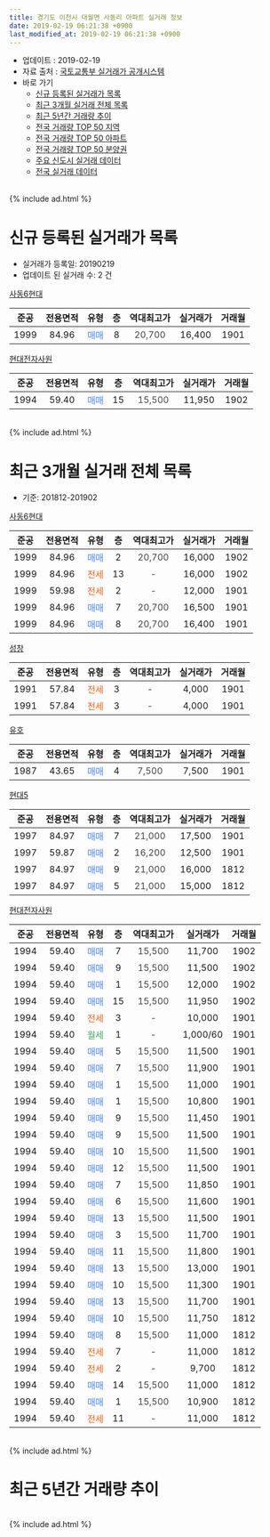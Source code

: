 ```yaml
---
title: 경기도 이천시 대월면 사동리 아파트 실거래 정보
date: 2019-02-19 06:21:38 +0900
last_modified_at: 2019-02-19 06:21:38 +0900
---
```


* 업데이트 : 2019-02-19
* 자료 출처 : [국토교통부 실거래가 공개시스템](http://rt.molit.go.kr)
* 바로 가기
    * [신규 등록된 실거래가 목록](#신규-등록된-실거래가-목록)
    * [최근 3개월 실거래 전체 목록](#최근-3개월-실거래-전체-목록)
    * [최근 5년간 거래량 추이](#최근-5년간-거래량-추이)
    * [전국 거래량 TOP 50 지역](https://ayogom.github.io/apt-trade-info/최근-3개월-전국에서-가장-거래가-많이-발생한-지역)
    * [전국 거래량 TOP 50 아파트](https://ayogom.github.io/apt-trade-info/최근-3개월-전국에서-가장-거래가-많이-발생한-아파트)
    * [전국 거래량 TOP 50 분양권](https://ayogom.github.io/apt-trade-info/최근-3개월-전국에서-가장-거래가-많이-발생한-분양권)
    * [주요 신도시 실거래 데이터](https://ayogom.github.io/apt-trade-info/주요-신도시)
    * [전국 실거래 데이터](https://ayogom.github.io/apt-trade-info/전국)
<br>
{% include ad.html %}
<br>

# 신규 등록된 실거래가 목록
* 실거래가 등록일: 20190219
* 업데이트 된 실거래 수: 2 건


[사동6현대](https://search.naver.com/search.naver?query=%EA%B2%BD%EA%B8%B0%EB%8F%84+%EC%9D%B4%EC%B2%9C%EC%8B%9C+%EB%8C%80%EC%9B%94%EB%A9%B4+%EC%82%AC%EB%8F%99%EB%A6%AC+%EC%82%AC%EB%8F%996%ED%98%84%EB%8C%80)

|준공|전용면적|유형|층|역대최고가|실거래가|거래월|
|:---:|:---:|:---:|:---:|:---:|:---:|:---:|
|1999|84.96|<span style="color:#4285f3">매매</span>|8|<span style="color:#444444">20,700</span>|16,400|1901|

[현대전자사원](https://search.naver.com/search.naver?query=%EA%B2%BD%EA%B8%B0%EB%8F%84+%EC%9D%B4%EC%B2%9C%EC%8B%9C+%EB%8C%80%EC%9B%94%EB%A9%B4+%EC%82%AC%EB%8F%99%EB%A6%AC+%ED%98%84%EB%8C%80%EC%A0%84%EC%9E%90%EC%82%AC%EC%9B%90)

|준공|전용면적|유형|층|역대최고가|실거래가|거래월|
|:---:|:---:|:---:|:---:|:---:|:---:|:---:|
|1994|59.40|<span style="color:#4285f3">매매</span>|15|<span style="color:#444444">15,500</span>|11,950|1902|


<br>
{% include ad.html %}
<br>

# 최근 3개월 실거래 전체 목록
* 기준: 201812-201902


[사동6현대](https://search.naver.com/search.naver?query=%EA%B2%BD%EA%B8%B0%EB%8F%84+%EC%9D%B4%EC%B2%9C%EC%8B%9C+%EB%8C%80%EC%9B%94%EB%A9%B4+%EC%82%AC%EB%8F%99%EB%A6%AC+%EC%82%AC%EB%8F%996%ED%98%84%EB%8C%80)

|준공|전용면적|유형|층|역대최고가|실거래가|거래월|
|:---:|:---:|:---:|:---:|:---:|:---:|:---:|
|1999|84.96|<span style="color:#4285f3">매매</span>|2|<span style="color:#444444">20,700</span>|16,000|1902|
|1999|84.96|<span style="color:#ff5a00">전세</span>|13|<span style="color:#444444">-</span>|16,000|1902|
|1999|59.98|<span style="color:#ff5a00">전세</span>|2|<span style="color:#444444">-</span>|12,000|1901|
|1999|84.96|<span style="color:#4285f3">매매</span>|7|<span style="color:#444444">20,700</span>|16,500|1901|
|1999|84.96|<span style="color:#4285f3">매매</span>|8|<span style="color:#444444">20,700</span>|16,400|1901|

[성창](https://search.naver.com/search.naver?query=%EA%B2%BD%EA%B8%B0%EB%8F%84+%EC%9D%B4%EC%B2%9C%EC%8B%9C+%EB%8C%80%EC%9B%94%EB%A9%B4+%EC%82%AC%EB%8F%99%EB%A6%AC+%EC%84%B1%EC%B0%BD)

|준공|전용면적|유형|층|역대최고가|실거래가|거래월|
|:---:|:---:|:---:|:---:|:---:|:---:|:---:|
|1991|57.84|<span style="color:#ff5a00">전세</span>|3|<span style="color:#444444">-</span>|4,000|1901|
|1991|57.84|<span style="color:#ff5a00">전세</span>|3|<span style="color:#444444">-</span>|4,000|1901|

[유호](https://search.naver.com/search.naver?query=%EA%B2%BD%EA%B8%B0%EB%8F%84+%EC%9D%B4%EC%B2%9C%EC%8B%9C+%EB%8C%80%EC%9B%94%EB%A9%B4+%EC%82%AC%EB%8F%99%EB%A6%AC+%EC%9C%A0%ED%98%B8)

|준공|전용면적|유형|층|역대최고가|실거래가|거래월|
|:---:|:---:|:---:|:---:|:---:|:---:|:---:|
|1987|43.65|<span style="color:#4285f3">매매</span>|4|<span style="color:#444444">7,500</span>|7,500|1901|

[현대5](https://search.naver.com/search.naver?query=%EA%B2%BD%EA%B8%B0%EB%8F%84+%EC%9D%B4%EC%B2%9C%EC%8B%9C+%EB%8C%80%EC%9B%94%EB%A9%B4+%EC%82%AC%EB%8F%99%EB%A6%AC+%ED%98%84%EB%8C%805)

|준공|전용면적|유형|층|역대최고가|실거래가|거래월|
|:---:|:---:|:---:|:---:|:---:|:---:|:---:|
|1997|84.97|<span style="color:#4285f3">매매</span>|7|<span style="color:#444444">21,000</span>|17,500|1901|
|1997|59.87|<span style="color:#4285f3">매매</span>|2|<span style="color:#444444">16,200</span>|12,500|1901|
|1997|84.97|<span style="color:#4285f3">매매</span>|9|<span style="color:#444444">21,000</span>|16,000|1812|
|1997|84.97|<span style="color:#4285f3">매매</span>|5|<span style="color:#444444">21,000</span>|15,000|1812|

[현대전자사원](https://search.naver.com/search.naver?query=%EA%B2%BD%EA%B8%B0%EB%8F%84+%EC%9D%B4%EC%B2%9C%EC%8B%9C+%EB%8C%80%EC%9B%94%EB%A9%B4+%EC%82%AC%EB%8F%99%EB%A6%AC+%ED%98%84%EB%8C%80%EC%A0%84%EC%9E%90%EC%82%AC%EC%9B%90)

|준공|전용면적|유형|층|역대최고가|실거래가|거래월|
|:---:|:---:|:---:|:---:|:---:|:---:|:---:|
|1994|59.40|<span style="color:#4285f3">매매</span>|7|<span style="color:#444444">15,500</span>|11,700|1902|
|1994|59.40|<span style="color:#4285f3">매매</span>|9|<span style="color:#444444">15,500</span>|11,500|1902|
|1994|59.40|<span style="color:#4285f3">매매</span>|1|<span style="color:#444444">15,500</span>|12,000|1902|
|1994|59.40|<span style="color:#4285f3">매매</span>|15|<span style="color:#444444">15,500</span>|11,950|1902|
|1994|59.40|<span style="color:#ff5a00">전세</span>|3|<span style="color:#444444">-</span>|10,000|1901|
|1994|59.40|<span style="color:#34a853">월세</span>|1|<span style="color:#444444">-</span>|1,000/60|1901|
|1994|59.40|<span style="color:#4285f3">매매</span>|5|<span style="color:#444444">15,500</span>|11,500|1901|
|1994|59.40|<span style="color:#4285f3">매매</span>|7|<span style="color:#444444">15,500</span>|11,900|1901|
|1994|59.40|<span style="color:#4285f3">매매</span>|1|<span style="color:#444444">15,500</span>|11,000|1901|
|1994|59.40|<span style="color:#4285f3">매매</span>|1|<span style="color:#444444">15,500</span>|10,800|1901|
|1994|59.40|<span style="color:#4285f3">매매</span>|9|<span style="color:#444444">15,500</span>|11,450|1901|
|1994|59.40|<span style="color:#4285f3">매매</span>|9|<span style="color:#444444">15,500</span>|11,500|1901|
|1994|59.40|<span style="color:#4285f3">매매</span>|10|<span style="color:#444444">15,500</span>|11,500|1901|
|1994|59.40|<span style="color:#4285f3">매매</span>|12|<span style="color:#444444">15,500</span>|11,500|1901|
|1994|59.40|<span style="color:#4285f3">매매</span>|7|<span style="color:#444444">15,500</span>|11,850|1901|
|1994|59.40|<span style="color:#4285f3">매매</span>|6|<span style="color:#444444">15,500</span>|11,600|1901|
|1994|59.40|<span style="color:#4285f3">매매</span>|13|<span style="color:#444444">15,500</span>|11,500|1901|
|1994|59.40|<span style="color:#4285f3">매매</span>|3|<span style="color:#444444">15,500</span>|11,700|1901|
|1994|59.40|<span style="color:#4285f3">매매</span>|11|<span style="color:#444444">15,500</span>|11,800|1901|
|1994|59.40|<span style="color:#4285f3">매매</span>|13|<span style="color:#444444">15,500</span>|13,000|1901|
|1994|59.40|<span style="color:#4285f3">매매</span>|10|<span style="color:#444444">15,500</span>|11,300|1901|
|1994|59.40|<span style="color:#4285f3">매매</span>|13|<span style="color:#444444">15,500</span>|11,700|1901|
|1994|59.40|<span style="color:#4285f3">매매</span>|10|<span style="color:#444444">15,500</span>|11,750|1812|
|1994|59.40|<span style="color:#4285f3">매매</span>|8|<span style="color:#444444">15,500</span>|11,000|1812|
|1994|59.40|<span style="color:#ff5a00">전세</span>|7|<span style="color:#444444">-</span>|11,000|1812|
|1994|59.40|<span style="color:#ff5a00">전세</span>|2|<span style="color:#444444">-</span>|9,700|1812|
|1994|59.40|<span style="color:#4285f3">매매</span>|14|<span style="color:#444444">15,500</span>|11,000|1812|
|1994|59.40|<span style="color:#4285f3">매매</span>|1|<span style="color:#444444">15,500</span>|10,900|1812|
|1994|59.40|<span style="color:#ff5a00">전세</span>|11|<span style="color:#444444">-</span>|11,000|1812|


<br>
{% include ad.html %}
<br>

# 최근 5년간 거래량 추이


<div style="width:100%;">
    <canvas id="deal_progress" height="200"></canvas>
</div>

<script>
new Chart(document.getElementById("deal_progress"), {
    type: 'line',
    data: {
        labels: ['201402','201403','201404','201405','201406','201407','201408','201409','201410','201411','201412','201501','201502','201503','201504','201505','201506','201507','201508','201509','201510','201511','201512','201601','201602','201603','201604','201605','201606','201607','201608','201609','201610','201611','201612','201701','201702','201703','201704','201705','201706','201707','201708','201709','201710','201711','201712','201801','201802','201803','201804','201805','201806','201807','201808','201809','201810','201811','201812','201901','201902'],
        datasets: [{
            label: '매매',
            pointRadius: 1,
            data: [29, 15, 9, 13, 13, 15, 23, 21, 23, 22, 21, 33, 32, 22, 23, 21, 14, 9, 19, 19, 23, 9, 8, 19, 8, 16, 9, 10, 12, 11, 17, 16, 20, 16, 10, 18, 12, 20, 16, 16, 26, 23, 16, 19, 10, 12, 6, 22, 15, 27, 26, 21, 19, 10, 12, 6, 12, 12, 6, 21, 5],
            borderColor: "rgba(255, 201, 14, 1)",
            backgroundColor: "rgba(255, 201, 14, 0.5)",
            fill: false,
            lineTension: 0
        },{
            label: '전월세',
            pointRadius: 1,
            data: [25, 22, 13, 13, 13, 15, 12, 17, 15, 7, 9, 14, 18, 12, 15, 15, 10, 12, 12, 11, 10, 9, 16, 10, 7, 16, 12, 12, 8, 15, 4, 16, 13, 9, 11, 2, 13, 14, 4, 5, 14, 7, 7, 11, 3, 4, 9, 5, 11, 13, 10, 9, 20, 15, 6, 8, 9, 6, 3, 5, 1],
            borderColor: "rgba(0, 141, 185, 1)",
            backgroundColor: "rgba(0, 141, 185, 0.5)",
            fill: false,
            lineTension: 0
        }
        ]
    },
    options: {
        responsive: true,
        title: {
            display: false
        },
        tooltips: {
            mode: 'index',
            intersect: false
        },
        hover: {
            mode: 'nearest',
            intersect: true
        },
        scales: {
            xAxes: [{
                display: true,
                scaleLabel: {
                    display: true,
                    labelString: '년/월'
                }
            }],
            yAxes: [{
                display: true,
                ticks: {
                    suggestedMin: 0,
                },
                scaleLabel: {
                    display: true,
                    labelString: '실거래 수'
                }
            }]
        }
    }
});

</script>


<br>
{% include ad.html %}
<br>

